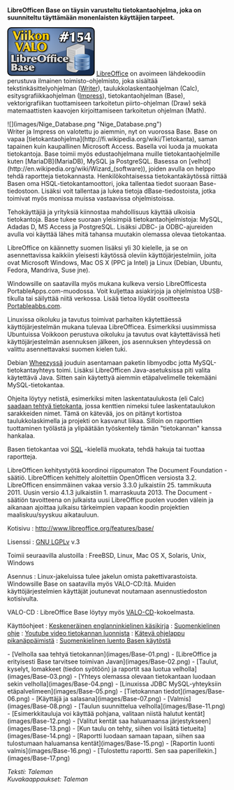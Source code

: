 <!--
Title: LibreOffice Base
Week: 3x50
Number: 154
Date: 2013/12/08
Pageimage: valo154-libreoffice_base.png
Tags: Linux,Windows,Mac OS X,FreeBSD,Solaris,Unix,Toimisto,Tietokanta
-->

**LibreOfficen Base on täysin varusteltu tietokantaohjelma, joka on
suunniteltu täyttämään monenlaisten käyttäjien tarpeet.**

![](images/valo154-libreoffice_base.png "fig:valo154-libreoffice_base.png")
[LibreOffice](http://fi.wikipedia.org/wiki/Libreoffice) on avoimeen
lähdekoodiin perustuva ilmainen toimisto-ohjelmisto, joka sisältää
tekstinkäsittelyohjelman ([Writer](LibreOffice_Writer)),
taulukkolaskentaohjelman (Calc), esitysgrafiikkaohjelman
([Impress](LibreOffice_Impress)), tietokantaohjelman (Base),
vektorigrafiikan tuottamiseen tarkoitetun piirto-ohjelman (Draw) sekä
matemaattisten kaavojen kirjoittamiseen tarkoitetun ohjelman (Math).

<div class="rightimage" markdown="1">
![](images/Nige_Database.png "Nige_Database.png")
</div>
Writer ja Impress on
valotettu jo aiemmin, nyt on vuorossa Base. Base on vapaa
[tietokantaohjelma](http://fi.wikipedia.org/wiki/Tietokanta), saman
tapainen kuin kaupallinen Microsoft Access. Basella voi luoda ja muokata
tietokantoja. Base toimii myös edustaohjelmana muille
tietokantaohjelmille kuten [MariaDB](MariaDB), MySQL ja
PostgreSQL. Basessa on
[velhot](http://en.wikipedia.org/wiki/Wizard_(software)), joiden avulla
on helppo tehdä raportteja tietokannasta. Henkilökohtaisessa
tietokantakäytössä riittää Basen oma HSQL-tietokantamoottori, joka
tallentaa tiedot suoraan Base-tiedostoon. Lisäksi voit tallentaa ja
lukea tietoja dBase-tiedostoista, jotka toimivat myös monissa muissa
vastaavissa ohjelmistoissa.

Tehokäyttäjiä ja yrityksiä kiinnostaa mahdollisuus käyttää ulkoisia
tietokantoja. Base tukee suoraan yleisimpiä tietokantaohjelmistoja:
MySQL, Adadas D, MS Access ja PostgreSQL. Lisäksi JDBC- ja
ODBC-ajureiden avulla voi käyttää lähes mitä tahansa muutakin olemassa
olevaa tietokantaa.

LibreOffice on käännetty suomen lisäksi yli 30 kielelle, ja se on
asennettavissa kaikkiin yleisesti käytössä oleviin käyttöjärjestelmiin,
joita ovat Microsoft Windows, Mac OS X (PPC ja Intel) ja Linux (Debian,
Ubuntu, Fedora, Mandriva, Suse jne).

Windowsille on saatavilla myös mukana kulkeva versio LibreOfficesta
PortableApps.com-muodossa. Voit kuljettaa asiakirjoja ja ohjelmistoa
USB-tikulla tai säilyttää niitä verkossa. Lisää tietoa löydät
osoitteesta [Portableabbs.com](http://PortableApps.com).

Linuxissa oikoluku ja tavutus toimivat parhaiten käytettäessä
käyttöjärjestelmän mukana tulevaa LibreOfficea. Esimerkiksi uusimmissa
Ubuntuissa Voikkoon perustuva oikoluku ja tavutus ovat käytettävissä
heti käyttöjärjestelmän asennuksen jälkeen, jos asennuksen yhteydessä on
valittu asennettavaksi suomen kielen tuki.

Debian [Wheezyssä](Debian_Wheezy) jouduin asentamaan paketin
libmyodbc jotta MySQL-tietokantayhteys toimi. Lisäksi LibreOfficen
Java-asetuksissa piti valita käytettävä Java. Sitten sain käytettyä
aiemmin etäpalvelimelle tekemääni MySQL-tietokantaa.

Ohjeita löytyy netistä, esimerkiksi miten laskentataulukosta (eli Calc)
[saadaan tehtyä
tietokanta](http://www.openoffice.org/fi/vastauksia-base.html), jossa
kenttien nimeksi tulee laskentataulukon sarakkeiden nimet. Tämä on
kätevää, jos on pitänyt kortistoa taulukkolaskimella ja projekti on
kasvanut liikaa. Silloin on raporttien tuottaminen työlästä ja
ylipäätään työskentely tämän "tietokannan" kanssa hankalaa.

Basen tietokantaa voi [SQL](http://fi.wikipedia.org/wiki/SQL) -kielellä
muokata, tehdä hakuja tai tuottaa raportteja.

LibreOfficen kehitystyötä koordinoi riippumaton The Document Foundation
-säätiö. LibreOfficen kehittely aloitettiin OpenOfficen versiosta 3.2.
LibreOfficen ensimmäinen vakaa versio 3.3.0 julkaistiin 25. tammikuuta 2011.
Uusin versio 4.1.3 julkaistiin 1. marraskuuta 2013. The Document
-säätiön tavoitteena on julkaista uusi LibreOffice puolen vuoden välein
ja aikanaan ajoittaa julkaisu tärkeimpien vapaan koodin projektien
maaliskuu/syyskuu aikatauluun.

Kotisivu
:   <http://www.libreoffice.org/features/base/>

Lisenssi
:   [GNU LGPLv](GNU_LGPL) v.3

Toimii seuraavilla alustoilla
:   FreeBSD, Linux, Mac OS X, Solaris, Unix, Windows

Asennus
:   Linux-jakeluissa tulee jakelun omista pakettivarastoista.
    Windowsille Base on saatavilla myös VALO-CD:ltä. Muiden
    käyttöjärjestelmien käyttäjät joutunevat noutamaan asennustiedoston
    kotisivulta.

VALO-CD
:   LibreOffice Base löytyy myös
    [VALO-CD](http://www.valo-cd.fi/ilmainen_libreoffice)-kokoelmasta.

Käyttöohjeet
:   [Keskeneräinen englanninkielinen
    käsikirja](http://wiki.documentfoundation.org/Documentation/Publications#LibreOffice_Base_Guide)
:   [Suomenkielinen
    ohje](https://help.libreoffice.org/Common/Database_1/fi)
:   [Youtube video tietokannan
    luonnista](http://www.youtube.com/watch?v=NImUL3b_y0I)
:   [Kätevä ohjelappu
    pikanäppäimistä](https://wiki.documentfoundation.org/Documentation/Publications#LibreOffice_Base_Guide)
:   [Suomenkielinen luento Basen
    käytöstä](http://www.youtube.com/watch?v=5Vrq2AF8POM)

<div class="psgallery" markdown="1">
-   [Velholla saa tehtyä tietokannan](images/Base-01.png)
-   [LibreOffice ja erityisesti Base tarvitsee toimivan Javan](images/Base-02.png)
-   [Taulut, kyselyt, lomakkeet (tiedon syötöön)
    ja raportit saa luotua velholla](images/Base-03.png)
-   [Yhteys olemassa olevaan tietokantaan luodaan
    sekin velholla](images/Base-04.png)
-   [Linuxissa JDBC MySQL-yhteyksiin
    etäpalvelimeen](images/Base-05.png)
-   [Tietokannan tiedot](images/Base-06.png)
-   [Käyttäjä ja salasana](images/Base-07.png)
-   [Valmis](images/Base-08.png)
-   [Taulun suunnittelua velholla](images/Base-11.png)
-   [Esimerkkitauluja voi käyttää pohjana,
    valitaan niistä halutut kentät](images/Base-12.png)
-   [Valitut kentät saa haluamaansa järjestykseen](images/Base-13.png)
-   [Kun taulu on tehty, siihen voi lisätä tietueita](images/Base-14.png)
-   [Raportti luodaan samaan tapaan, siihen saa
    tulostumaan haluamansa kentät](images/Base-15.png)
-   [Raportin luonti valmis](images/Base-16.png)
-   [Tulostettu raportti. Sen saa paperillekin.](images/Base-17.png)
</div>

*Teksti: Taleman* <br />
*Kuvakaappaukset: Taleman*

